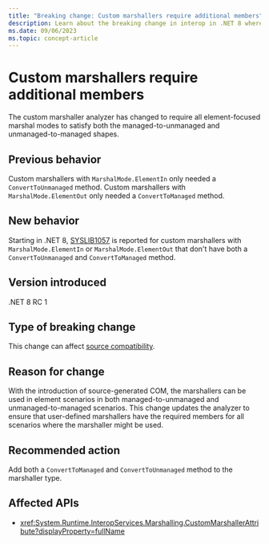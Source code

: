 ```yaml
---
title: "Breaking change: Custom marshallers require additional members"
description: Learn about the breaking change in interop in .NET 8 where custom marshallers with MarshalMode.ElementIn or MarshalMode.ElementOut now must have both managed-to-unmanaged and unmanaged-to-managed shapes.
ms.date: 09/06/2023
ms.topic: concept-article
---
```

# Custom marshallers require additional members

The custom marshaller analyzer has changed to require all element-focused marshal modes to satisfy both the managed-to-unmanaged and unmanaged-to-managed shapes.

## Previous behavior

Custom marshallers with `MarshalMode.ElementIn` only needed a `ConvertToUnmanaged` method. Custom marshallers with `MarshalMode.ElementOut` only needed a `ConvertToManaged` method.

## New behavior

Starting in .NET 8, [SYSLIB1057](../../../../fundamentals/syslib-diagnostics/syslib1050-1069.md) is reported for custom marshallers with `MarshalMode.ElementIn` or `MarshalMode.ElementOut` that don't have both a `ConvertToUnmanaged` and `ConvertToManaged` method.

## Version introduced

.NET 8 RC 1

## Type of breaking change

This change can affect [source compatibility](../../categories.md#source-compatibility).

## Reason for change

With the introduction of source-generated COM, the marshallers can be used in element scenarios in both managed-to-unmanaged and unmanaged-to-managed scenarios. This change updates the analyzer to ensure that user-defined marshallers have the required members for all scenarios where the marshaller might be used.

## Recommended action

Add both a `ConvertToManaged` and `ConvertToUnmanaged` method to the marshaller type.

## Affected APIs

- <xref:System.Runtime.InteropServices.Marshalling.CustomMarshallerAttribute?displayProperty=fullName>
